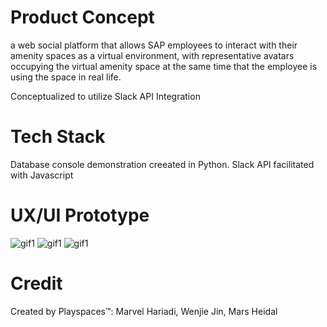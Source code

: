 # Product Concept
a web social platform that allows SAP employees to interact with their amenity spaces as a virtual environment, with representative avatars occupying the virtual amenity space at the same time that the employee is using the space in real life.

Conceptualized to utilize Slack API Integration

# Tech Stack
Database console demonstration creeated in Python. Slack API facilitated with Javascript

# UX/UI Prototype
![gif1](gif1.gif)
![gif1](gif2.gif)
![gif1](gif3.gif)


# Credit
Created by Playspaces:tm:: Marvel Hariadi, Wenjie Jin, Mars Heidal
